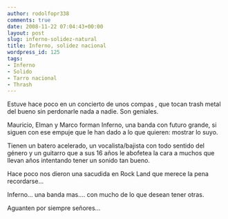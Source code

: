 ```yaml
---
author: rodolfopr338
comments: true
date: 2008-11-22 07:04:43+00:00
layout: post
slug: inferno-solidez-natural
title: Inferno, solidez nacional
wordpress_id: 125
tags:
- Inferno
- Solido
- Tarro nacional
- Thrash
---
```

<!-- more -->
Estuve hace poco en un concierto de unos compas , que tocan trash metal del bueno sin perdonarle nada a nadie. Son geniales.

Mauricio, Elman y Marco forman Inferno, una banda con futuro grande, si siguen con ese empuje que le han dado a lo que quieren: mostrar lo suyo.

Tienen un batero acelerado, un vocalista/bajista con todo sentido del género y un guitarro que a sus 16 años le abofetea la cara a muchos que llevan años intentando tener un sonido tan bueno.

Hace poco nos dieron una sacudida en Rock Land que merece la pena recordarse...

Inferno... una banda mas.... con mucho de lo que desean tener otras.

Aguanten por siempre señores...
